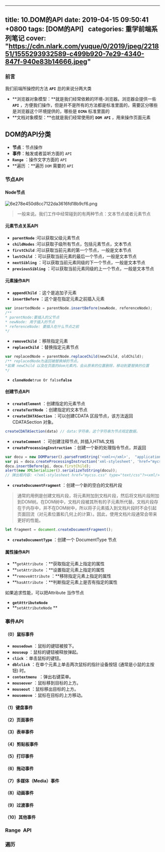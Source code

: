 
---
title: 10.DOM的API
date: 2019-04-15 09:50:41 +0800
tags: [DOM的API]  
categories: 重学前端系列笔记
cover: "https://cdn.nlark.com/yuque/0/2019/jpeg/221851/1555293932589-c499b920-7e29-4340-847f-940e83b14666.jpeg"
---

<a name="df368884"></a>
### 前言
我们前端所操控的方法 **`API`** 总的来说分两大类
* **浏览器对象模型：**就是我们经常依赖的环境-浏览器。浏览器会提供一些  **`API`** ，方便我们操作，但是并不是所有的方法都是标准里面的，需要区分哪些是浏览器这个环境提供的，哪些是 **`ECMA`** 标准里面的
* **文档对象模型：**也就是我们经常使用的 **`DOM API`** ，用来操作页面元素
<a name="1301fe28"></a>
## DOM的API分类
* **节点**：节点操作
* **事件**：触发或者监听方面的 `API` 
* **`Range`** ：操作文字方面的 `API` 
* **遍历 ：**遍历 `DOM` 需要的 `API` 
<a name="21b9f161"></a>
### 节点API
<a name="a6967bfc"></a>
#### Node节点
![6e278e450d8cc7122da3616fd18b9cf6.png](https://cdn.nlark.com/yuque/0/2019/png/221851/1555299624515-0b283c44-3013-45f3-a03a-84102129c400.png#align=left&display=inline&height=495&name=6e278e450d8cc7122da3616fd18b9cf6.png&originHeight=634&originWidth=955&size=96882&status=done&width=746)

> 一般来说。我们工作中经常碰到的有两种节点：文本节点或者元素节点


<a name="ec4b57af"></a>
#### 元素节点关系API
* **`parentNode`** :可以获取父级元素节点
* **`childNodes`** :可以获取子级所有节点，包括元素节点，文本节点
* **`firstChild`** :可以获取当前元素的第一个节点，一般是文本节点
* **`lastChild`** ：可以获取当前元素的最后一个节点，一般是文本节点
* **`nextSibling`** ：可以获取当前元素同级的下一个节点，一般是文本节点
* **`previousSibling`** ：可以获取当前元素同级的上一个节点，一般是文本节点
<a name="e057f953"></a>
#### 元素操作API
* **`appendChild`** ：这个是追加子元素
* **`insertBefore`** ：这个是在指定元素之前插入元素
```javascript
var insertedNode = parentNode.insertBefore(newNode, referenceNode);
/** 
* parentNode:要插入的父节点
* newNode: 用于插入的节点
* referenceNode: 要插入在什么节点之前
*/
```
* **`removeChild`** ：移除指定元素
* **`replaceChild`** ：替换指定元素节点
```javascript
var replacedNode = parentNode.replaceChild(newChild, oldChild);
/** replacedNode为返回被替换掉的节点。
*如果 newChild 以及在页面的dom元素内，会从原来的位置删除，移动到要替换的位置
*/
```
* **`cloneNode`**`true Or false`**`false`** 
<a name="9ed04098"></a>
#### 创建节点API
* **`createElement`** ：创建指定的元素节点
* **`createTextNode`** ：创建指定的文本节点
* **`createCDATASection`** ：可以创建CDATA 区段节点，该方法返回 CDATASection 对象。
```javascript
createCDATASection(data) // data:字符串，这个字符串为节点规定数据。
```
* **`createComment`** ： 可创建注释节点, 并插入HTML文档
* **`createProcessingInstruction`** ：创建一个新的处理指令节点，并返回
```javascript
var docu = new DOMParser().parseFromString('<xml></xml>',  "application/xml")
var pi = docu.createProcessingInstruction('xml-stylesheet', 'href="mycss.css" type="text/css"');
docu.insertBefore(pi, docu.firstChild);
alert(new XMLSerializer().serializeToString(docu));
// 弹出框内容: <?xml-stylesheet href="mycss.css" type="text/css"?><xml/>
```
* **`createDocumentFragment`** ：创建一个新的空白的文档片段
> 通常的用例是创建文档片段，将元素附加到文档片段，然后将文档片段附加到DOM树。在DOM树中，文档片段被其所有的子元素所代替。文档片段存在于内存中，并不在DOM树中，所以将子元素插入到文档片段时不会引起页面回流（对元素位置和几何上的计算）。因此，使用文档片段通常会带来更好的性能。

```javascript
let fragment = document.createDocumentFragment();
```

* **`createDocumentType`** ：创建一个 DocumentType 节点
<a name="f56853d9"></a>
#### 属性操作API
* **`getAttribute` ：**获取指定元素上指定的属性
* **`setAttribute` ：**设置指定元素上指定的属性<br />
* **`removeAttribute` ：**移除指定元素上指定的属性
* **`hasAttribute` ：**判断指定元素上是否有指定的属性

如果追求性能，可以把Attribute 当作节点
* **`getAttributeNode`** 
* **`setAttributeNode` **
<a name="5c5c679f"></a>
### 事件API
<a name="89a275cc"></a>
#### （0）鼠标事件
* **`mousedown`** ：鼠标的键钮被按下。
* **`mouseup`** ：鼠标的键钮被释放弹起。
* **`click`** ：单击鼠标的键钮。
* **`dblclick`** ：在单个元素上单击两次鼠标的指针设备按钮 (通常是小鼠的主按钮) 时。
* **`contextmenu`**  ：弹出右键菜单。
* **`mouseover`** ：鼠标移到目标的上方。
* **`mouseout`** ：鼠标移出目标的上方。
* **`mousemove`** ：鼠标在目标的上方移动。
<a name="f35f8583"></a>
#### （1）键盘事件
<a name="e17fc0b0"></a>
#### （2）****页面事件****
<a name="2015eb00"></a>
#### （3）表单事件
<a name="4cec4a1d"></a>
#### （4）剪贴板事件
<a name="15aac593"></a>
#### （5）打印事件
<a name="a566118f"></a>
#### （6）拖动事件
<a name="1e6ba787"></a>
#### （7）多媒体（Media）事件
<a name="797b0edc"></a>
#### （8）动画事件
<a name="7e2f3f3a"></a>
#### （9）过渡事件
<a name="1c960ba0"></a>
#### （10）其他事件
<a name="7df1cf45"></a>
### Range  API
<a name="54898fa9"></a>
### 遍历

